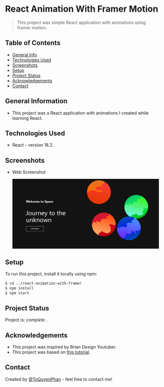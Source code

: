 # React Animation With Framer Motion

> This project was simple React application with animations using framer motion.

## Table of Contents
* [General Info](#general-information)
* [Technologies Used](#technologies-used)
* [Screenshots](#screenshots)
* [Setup](#setup)
* [Project Status](#project-status)
* [Acknowledgements](#acknowledgements)
* [Contact](#contact)

## General Information
- This project was a React application with animations I created while learning React.

## Technologies Used
- React - version 18.2.

## Screenshots
- Web Screenshot
  
    ![Project screenshot](./public/images/screenshot.png)

## Setup
To run this project, install it locally using npm:

```
$ cd ../react-animation-with-framer
$ npm install
$ npm start
```

## Project Status
Project is: _complete_ .

## Acknowledgements
- This project was inspired by Brian Design Youtuber.
- This project was based on [this tutorial](https://www.youtube.com/watch?v=fuaVNHW-GYE&list=PLs1fqgQpnCmJSkrDA2wTsSsLnYpE8jpVy&index=24).


## Contact
Created by [@ToQuyenPhan](https://www.facebook.com/profile.php?id=100006321400254) - feel free to contact me!
